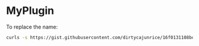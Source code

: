 # MyPlugin

To replace the name:
```bash
curls -s https://gist.githubusercontent.com/dirtycajunrice/16f0131108bd34104821d4fa424d2f2b/raw | bash -s MyActualPlugin
```